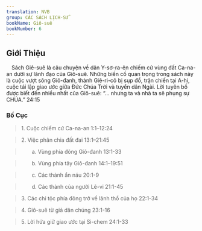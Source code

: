 ```yaml
---
translation: NVB
group: CÁC SÁCH LỊCH-SỬ
bookName: Giô-suê 
bookNumber: 6
---
```


<div class="title"><h2>Giới Thiệu </h2></div> Sách Giê-suê là câu chuyện về dân Y-sơ-ra-ên chiếm cứ vùng đất Ca-na-an dưới sự lãnh đạo của Giô-suê. Những biến cố quan trọng trong sách này là cuộc vượt sông Giô-đanh, thành Giê-ri-cô bị sụp đổ, trận chiến tại A-hi, cuộc tái lập giao ước giữa Đức Chúa Trời và tuyển dân Ngài. Lời tuyên bố được biết đến nhiều nhất của Giô-suê: “… nhưng ta và nhà ta sẽ phụng sự CHÚA.” 24:15 <br/><div class="title"><h3>Bố Cục </h3></div><blockquote>1. Cuộc chiếm cứ Ca-na-an 1:1–12:24</blockquote><blockquote>2. Việc phân chia đất đai 13:1–21:45</blockquote><blockquote>  a. Vùng phía đông Giô-đanh 13:1-33</blockquote><blockquote>  b. Vùng phía tây Giô-đanh 14:1–19:51</blockquote><blockquote>  c. Các thành ẩn náu 20:1-9</blockquote><blockquote>  d. Các thành của người Lê-vi 21:1-45</blockquote><blockquote>3. Các chi tộc phía đông trở về lãnh thổ của họ 22:1-34</blockquote><blockquote>4. Giô-suê từ giả dân chúng 23:1-16</blockquote><blockquote>5. Lời hứa giữ giao ước tại Si-chem 24:1-33</blockquote>
